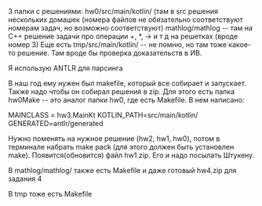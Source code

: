 3 папки с решениями:
hw0/src/main/kotlin/ (там в src решения нескольких домашек (номера файлов не обязательно соответствуют номерам задач, но возможно соответствуют)
mathlog/mathlog -- там на С++ решение задачи про операции +, *, -> и т д на решетках (вроде номер 3)
Еще есть tmp/src/main/kotlin/ -- не помню, но там тоже какое-то решение. Там вроде бы проверка доказательств в ИВ.

Я использую ANTLR для парсинга

В наш год ему нужен был makefile, который все собирает и запускает. Также надо чтобы он собирал решения в zip.
Для этого есть папка hw0Make -- это аналог папки hw0, где есть Makefile. В нем написано:

MAINCLASS = hw3.MainKt
KOTLIN_PATH=src/main/kotlin/
GENERATED=antlr/generated

Нужно поменять на нужное решение (hw2, hw1, hw0), потом в терминале набрать make pack (для этого должен быть установлен make). Появится(обновится) файл hw1.zip. Его и надо посылать Штукену.

В mathlog/mathlog/ также есть Makefile и даже готовый hw4.zip для задания 4

В tmp тоже есть Makefile

